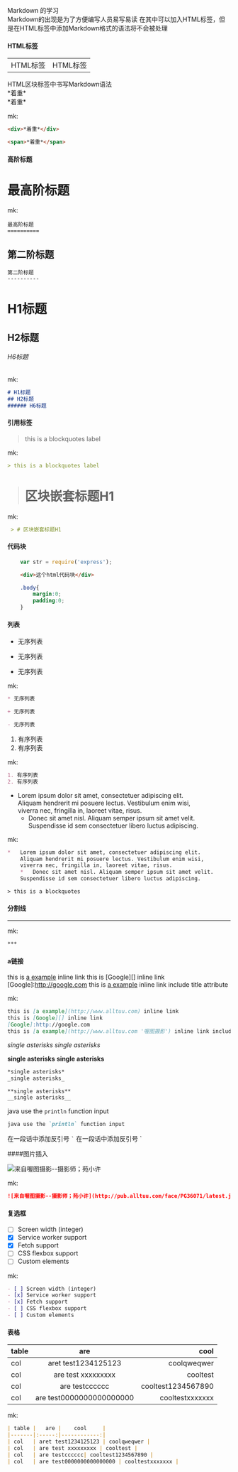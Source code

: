 Markdown 的学习	
Markdown的出现是为了方便编写人员易写易读
在其中可以加入HTML标签，但是在HTML标签中添加Markdown格式的语法将不会被处理

#### HTML标签
<table>
	<tr>
		<td>HTML标签</td>
		<td>HTML标签</td>
	</tr>
</table>
<div>HTML区块标签中书写Markdown语法</div>

<div>*着重*</div>
<span>*着重*</span>

mk:
```markdown
<div>*着重*</div>

<span>*着重*</span>
```


#### 高阶标题

最高阶标题
==========

mk:
```
最高阶标题
==========
```

第二阶标题
----------

```
第二阶标题
----------

```

# H1标题
## H2标题 
###### H6标题

mk:
```markdown
# H1标题
## H2标题 
###### H6标题

```

#### 引用标签

> this is a blockquotes label

mk:
```markdown
> this is a blockquotes label
```

> # 区块嵌套标题H1

mk:
```markdown
 > # 区块嵌套标题H1
```

#### 代码块
```js
	var str = require('express');
```

```html
	<div>这个html代码块</div>
```

```css
	.body{
		margin:0;
		padding:0;
	}
```

#### 列表
* 无序列表

+ 无序列表

- 无序列表

mk:
```markdown
* 无序列表

+ 无序列表

- 无序列表
```


1. 有序列表
2. 有序列表

mk:
```markdown
1. 有序列表
2. 有序列表
```

*   Lorem ipsum dolor sit amet, consectetuer adipiscing elit.   
	Aliquam hendrerit mi posuere lectus. Vestibulum enim wisi,  
    viverra nec, fringilla in, laoreet vitae, risus.
	*   Donec sit amet nisl. Aliquam semper ipsum sit amet velit.    
	Suspendisse id sem consectetuer libero luctus adipiscing.

mk:
```markdown
*   Lorem ipsum dolor sit amet, consectetuer adipiscing elit.   
	Aliquam hendrerit mi posuere lectus. Vestibulum enim wisi,  
    viverra nec, fringilla in, laoreet vitae, risus.
	*   Donec sit amet nisl. Aliquam semper ipsum sit amet velit.    
	Suspendisse id sem consectetuer libero luctus adipiscing.
```

	> this is a blockquotes


#### 分割线
*** 

mk:
```markdown
***
```

#### a链接

this is [a example](http://www.alltuu.com) inline link
this is [Google][] inline link
[Google]:http://google.com
this is [a example](http://www.alltuu.com '喔图摄影') inline link include title attribute

mk:
```markdown
this is [a example](http://www.alltuu.com) inline link
this is [Google][] inline link
[Google]:http://google.com
this is [a example](http://www.alltuu.com '喔图摄影') inline link include title attribute

```

*single asterisks*
_single asterisks_

**single asterisks**
__single asterisks__

```markdown
*single asterisks*
_single asterisks_

**single asterisks**
__single asterisks__
```

java use the `println` function input

```markdown
java use the `println` function input
```

在一段话中添加反引号 `` ` ``
在一段话中添加反引号 \`

####图片插入

![来自喔图摄影--摄影师；苑小许](http://pub.alltuu.com/face/PG36071/latest.jpg@1e_65w_65h_1c_0i_1o_90Q_1x "摄影师；苑小许")

mk:
```	markdown
![来自喔图摄影--摄影师；苑小许](http://pub.alltuu.com/face/PG36071/latest.jpg@1e_65w_65h_1c_0i_1o_90Q_1x "摄影师；苑小许")
```

#### 复选框

- [ ] Screen width (integer)
- [x] Service worker support
- [x] Fetch support
- [ ] CSS flexbox support
- [ ] Custom elements

mk:
```markdown
- [ ] Screen width (integer)
- [x] Service worker support
- [x] Fetch support
- [ ] CSS flexbox support
- [ ] Custom elements

```

#### 表格

| table |   are |    cool     |
|-------|:-----:|------------:|
| col   | aret test1234125123 | coolqweqwer |
| col   | are test xxxxxxxxx | cooltest |
| col   | are testcccccc| cooltest1234567890 |
| col   | are test0000000000000000 | cooltestxxxxxxx |

mk:
```markdown
| table |   are |    cool     |
|-------|:-----:|------------:|
| col   | aret test1234125123 | coolqweqwer |
| col   | are test xxxxxxxxx | cooltest |
| col   | are testcccccc| cooltest1234567890 |
| col   | are test0000000000000000 | cooltestxxxxxxx |

```











